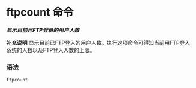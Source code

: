 # ftpcount 命令
***显示目前已FTP登录的用户人数***

**补充说明**
显示目前已FTP登入的用户人数。执行这项命令可得知当前用FTP登入系统的人数以及FTP登入人数的上限。

### 语法
```bash
ftpcount
```
